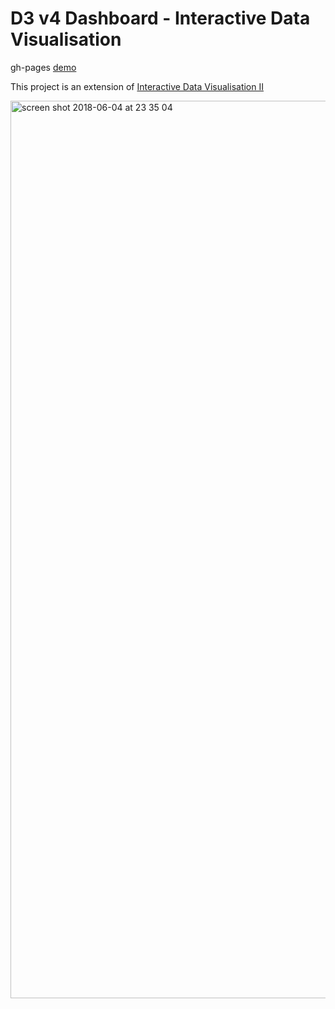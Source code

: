 # D3 v4 Dashboard - Interactive Data Visualisation

gh-pages [demo](https://shanegibney.github.io/Interactive-Data-Visualisation-4/)

This project is an extension of [Interactive Data Visualisation II](https://github.com/shanegibney/Interactive-Data-Visualisation-4)

<a href="https://shanegibney.github.io/Interactive-Data-Visualisation-4/"><img width="1436" alt="screen shot 2018-06-04 at 23 35 04" src="https://user-images.githubusercontent.com/17167992/40945291-0db466ee-6850-11e8-9d66-70ed168fa019.png"></a>
